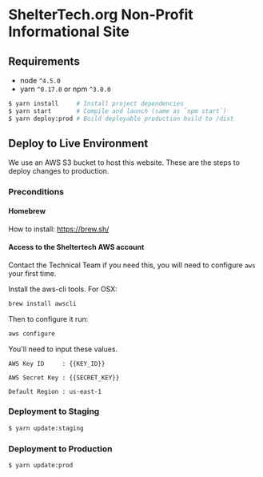 # ShelterTech.org Non-Profit Informational Site

## Requirements
* node `^4.5.0`
* yarn `^0.17.0` or npm `^3.0.0`

```bash
$ yarn install     # Install project dependencies
$ yarn start       # Compile and launch (same as `npm start`)
$ yarn deploy:prod # Build deployable production build to /dist
```

## Deploy to Live Environment

We use an AWS S3 bucket to host this website. These are the steps to deploy changes to production.

### Preconditions

#### Homebrew

How to install: https://brew.sh/

#### Access to the Sheltertech AWS account

Contact the Technical Team if you need this, you will need to configure `aws` your first time.

Install the aws-cli tools. For OSX:
```bash
brew install awscli
```
Then to configure it run:
```bash
aws configure
```
You'll need to input these values.
```
AWS Key ID     : {{KEY_ID}}

AWS Secret Key : {{SECRET_KEY}}

Default Region : us-east-1
```
### Deployment to Staging
```bash
$ yarn update:staging
```
### Deployment to Production
```bash
$ yarn update:prod
```

